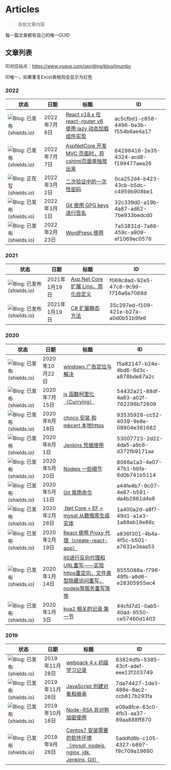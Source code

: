 # Articles

> 存放文章内容

每一篇文章都有自己的唯一GUID

## 文章列表

ID对应站点：https://www.yuque.com/spiritling/blog/lmumby

ID唯一，如果重复Excel表格则会显示为红色

### 2022

| 状态                                                         | 日期          | 标题                                                         | ID                                   |
| ------------------------------------------------------------ | ------------- | ------------------------------------------------------------ | ------------------------------------ |
| ![Blog: 已发布 (shields.io)](https://img.shields.io/badge/Blog-已发布-green) | 2022年7月8日  | [React v18.x 在 react-router v6 使用 lazy 动态加载组件实现](./2022/2022-07-08_react18x-react-router-v6-lazy-component.md) | ac5cfbd1-c858-4496-be3b-f554b6ae4a17 |
| ![Blog: 已发布 (shields.io)](https://img.shields.io/badge/Blog-已发布-green) | 2022年7月7日  | [AspNetCore 开发 MVC 页面时，将 cshtml页面单独放出来](./2022/2022-07-07_aspnetcore-mvc-single-cshtml.md) | 64298416-2e35-4324-acd8-f199477aea26 |
| ![Blog: 正在写 (shields.io)](https://img.shields.io/badge/Blog-正在写-blue) | 2022年3月2日  | [二次验证中的一次性密码](./2022/2022-03-02-one-time-password.md) | 0ca252d4-b423-43cb-b5dc-c4959b908be1 |
| ![Blog: 已发布 (shields.io)](https://img.shields.io/badge/Blog-已发布-green) | 2022年3月1日  | [Git 使用 GPG keys 进行签名](./2022/2022-03-01-git-gpg-keys-use.md) | 32c339d0-a19b-4a87-ad62-7be933bedcd0 |
| ![Blog: 已发布 (shields.io)](https://img.shields.io/badge/Blog-已发布-green) | 2022年2月23日 | [WordPress 使用](./2022/2022-02-23-wordpress-user.md)        | 7a53831d-7a66-459c-a909-ef1069ec0576 |

### 2021

| 状态                                                         | 日期          | 标题                                                         | ID                                   |
| ------------------------------------------------------------ | ------------- | ------------------------------------------------------------ | ------------------------------------ |
| ![Blog: 已发布 (shields.io)](https://img.shields.io/badge/Blog-已发布-green) | 2021年1月19日 | [Asp.Net Core 扩展 Linq，简化自定义](./2021/2021-01-19-asp-dot-net-core-linq-extension.md) | f068c8ad-92e5-47c8-9c99-f716a6e7068d |
| ![Blog: 已发布 (shields.io)](https://img.shields.io/badge/Blog-已发布-green) | 2021年1月19日 | [C# 扩展静态方法](./2021/2021-01-19-csharp-static-extension.md) | 35c297ed-f109-421e-b27a-a0d0b51b9fe6 |

### 2020

| 状态                                                         | 日期           | 标题                                                         | ID                                   |
| ------------------------------------------------------------ | -------------- | ------------------------------------------------------------ | ------------------------------------ |
| ![Blog: 已发布 (shields.io)](https://img.shields.io/badge/Blog-已发布-green) | 2020年10月22日 | [windows 广告定位与解决](./2020/2020-10-22-windows-advertising.md) | f5a82147-b24e-4bd6-8d3c-a878bde87a2c |
| ![Blog: 已发布 (shields.io)](https://img.shields.io/badge/Blog-已发布-green) | 2020年7月15日  | [js 函数柯里化（Currying）](./2020/2020-07-15-js-function-currying.md) | 54432a21-88df-4a83-a02f-762296b72609 |
| ![Blog: 已发布 (shields.io)](https://img.shields.io/badge/Blog-已发布-green) | 2020年6月18日  | [choco 安装 和 mkcert 本地https](./2020/2020-06-18-choco-and-mkcert-loacl-https.md) | 93535928-cc52-4039-9e8e-08904e381682 |
| ![Blog: 已发布 (shields.io)](https://img.shields.io/badge/Blog-已发布-green) | 2020年6月1日   | [Jenkins 凭据使用](./2020/2020-06-01-jenkins-credentials.md) | 53007723-2d22-4da5-a9c6-d372fb9171aa |
| ![Blog: 已发布 (shields.io)](https://img.shields.io/badge/Blog-已发布-green) | 2020年5月20日  | [Nodejs 一些细节](./2020/2020-05-20-node-small-detail.md)    | 8088a1a3-4e07-47b1-bbfa-6d0b741b5114 |
| ![Blog: 已发布 (shields.io)](https://img.shields.io/badge/Blog-已发布-green) | 2020年5月11日  | [Git 常用命令](./20202020-05-11-git-common-commands.md)      | a44fe4b7-9c07-4e87-b591-da4b2861d4e8 |
| ![Blog: 已发布 (shields.io)](https://img.shields.io/badge/Blog-已发布-green) | 2020年2月26日  | [.Net Core + EF + mysql 从数据库生成实体](./2020/2020-02-26-dotnetcore-ef-mysql-generate-entity.md) | 1a400a2d-a8f7-49d1-a1e3-1a88eb19e86c |
| ![Blog: 已发布 (shields.io)](https://img.shields.io/badge/Blog-已发布-green) | 2020年2月19日  | [React 使用 Proxy 代理（create-react-app）](./2020/2020-02-19-react-use-proxy-in-create-react-app.md) | a836f301-4b4a-4f5c-b501-a7631e3eaa53 |
| ![Blog: 已发布 (shields.io)](https://img.shields.io/badge/Blog-已发布-green) | 2020年1月14日  | [IIS进行反向代理和URL重写——实现https重定向，文件类型隐藏访问重写，nodejs等服务重写等等](./2020/2020-01-14-iis-url-rewrite.md) | 8555088a-f796-48fb-a8d6-e28305955ec4 |
| ![Blog: 已发布 (shields.io)](https://img.shields.io/badge/Blog-已发布-green) | 2020年1月3日   | [koa2 相关的记录 第一节](./2020/2020-01-03-koa2-about-1.md)  | 44cfd7d1-0ab5-40ad-9550-ce57460d1403 |

### 2019

| 状态                                                         | 日期           | 标题                                                         | ID                                   |
| ------------------------------------------------------------ | -------------- | ------------------------------------------------------------ | ------------------------------------ |
| ![Blog: 已发布 (shields.io)](https://img.shields.io/badge/Blog-已发布-green) | 2019年11月28日 | [webpack 4.x 初级学习记录](./2019/2019-11-28-webpack-4-x-basic.md) | 83824dfb-5385-43cf-adef-eee12f203749 |
| ![Blog: 已发布 (shields.io)](https://img.shields.io/badge/Blog-已发布-green) | 2019年11月28日 | [JavaScript 创建对象和继承](./2019/2019-11-28-js-create-object-inheritance.md) | 7da74427-1de3-488e-8ac2-ccb817b293fa |
| ![Blog: 已发布 (shields.io)](https://img.shields.io/badge/Blog-已发布-green) | 2019年10月16日 | [Node-RSA 非对称加密使用](./2019/2019-10-16-Node-RAS-use.md) | e09a8fce-63c0-4fb3-aa37-89aa888ff870 |
| ![Blog: 已发布 (shields.io)](https://img.shields.io/badge/Blog-已发布-green) | 2019年9月26日  | [Centos7 安装需要的软件环境（mysql, nodejs, nginx, jdk, Jenkins, Git）](./2019/2019-09-26-centos7-environment.md) | 5addfd8b-c105-4327-b897-f9c709a19690 |